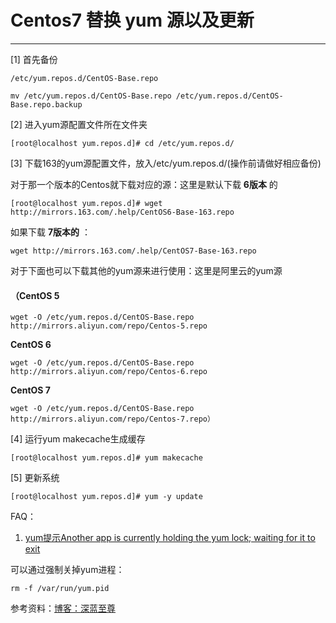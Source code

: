 # Centos7 替换 yum 源以及更新

-------------------

[1] 首先备份

```
/etc/yum.repos.d/CentOS-Base.repo
```

 

```
mv /etc/yum.repos.d/CentOS-Base.repo /etc/yum.repos.d/CentOS-Base.repo.backup
```

 

[2] 进入yum源配置文件所在文件夹

```
[root@localhost yum.repos.d]# cd /etc/yum.repos.d/
```

 

[3] 下载163的yum源配置文件，放入/etc/yum.repos.d/(操作前请做好相应备份)

对于那一个版本的Centos就下载对应的源：这里是默认下载 **6版本** 的

```
[root@localhost yum.repos.d]# wget http://mirrors.163.com/.help/CentOS6-Base-163.repo
```

 如果下载 **7版本的** ： 

``` 
wget http://mirrors.163.com/.help/CentOS7-Base-163.repo
```



对于下面也可以下载其他的yum源来进行使用：这里是阿里云的yum源

#### （CentOS 5

```
wget -O /etc/yum.repos.d/CentOS-Base.repo http://mirrors.aliyun.com/repo/Centos-5.repo
```

**CentOS 6**

```
wget -O /etc/yum.repos.d/CentOS-Base.repo http://mirrors.aliyun.com/repo/Centos-6.repo
```

**CentOS 7**

```
wget -O /etc/yum.repos.d/CentOS-Base.repo http://mirrors.aliyun.com/repo/Centos-7.repo）
```

 

[4] 运行yum makecache生成缓存

```
[root@localhost yum.repos.d]# yum makecache
```

 

[5] 更新系统

```
[root@localhost yum.repos.d]# yum -y update
```

 

FAQ：

1. [yum提示Another app is currently holding the yum lock; waiting for it to exit](http://blog.csdn.net/testcs_dn/article/details/48711805)

可以通过强制关掉yum进程：

```
rm -f /var/run/yum.pid
```

 

参考资料：[博客：深蓝至尊](https://www.cnblogs.com/shenlanzhizun/p/7683166.html)





